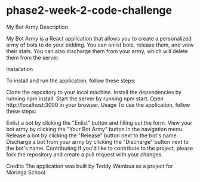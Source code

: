 # phase2-week-2-code-challenge
My Bot Army
Description


My Bot Army is a React application that allows you to create a personalized army of bots to do your bidding. You can enlist bots, release them, and view their stats. You can also discharge them from your army, which will delete them from the server.

Installation

To install and run the application, follow these steps:

Clone the repository to your local machine.
Install the dependencies by running npm install.
Start the server by running npm start.
Open http://localhost:3000 in your browser.
Usage
To use the application, follow these steps:


Enlist a bot by clicking the "Enlist" button and filling out the form.
View your bot army by clicking the "Your Bot Army" button in the navigation menu.
Release a bot by clicking the "Release" button next to the bot's name.
Discharge a bot from your army by clicking the "Discharge" button next to the bot's name.
Contributing
If you'd like to contribute to the project, please fork the repository and create a pull request with your changes.


Credits
The application was built by Teddy Wambua as a project for Moringa School.


